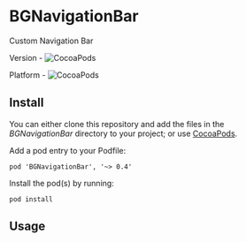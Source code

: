 BGNavigationBar
===============

Custom Navigation Bar

Version  - ![CocoaPods](https://cocoapod-badges.herokuapp.com/v/BGNavigationBar/badge.png)

Platform - ![CocoaPods](https://cocoapod-badges.herokuapp.com/p/BGNavigationBar/badge.png)

## Install 

You can either clone this repository and add the files in the _BGNavigationBar_ directory to your project; or use [CocoaPods](http://cocoapods.org).

Add a pod entry to your Podfile:

    pod 'BGNavigationBar', '~> 0.4'

Install the pod(s) by running:

    pod install
    

## Usage
